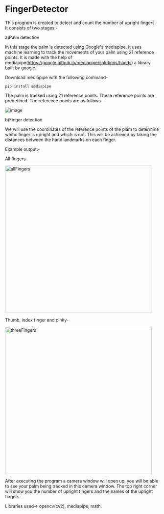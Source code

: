 # FingerDetector

This program is created to detect and count the number of upright fingers. It consists of two stages:-

a)Palm detection

In this stage the palm is detected using Google's mediapipe. It uses machine learning to track the movements of your palm using 21 reference points. It is made with the help of mediapipe(https://google.github.io/mediapipe/solutions/hands) a library built by google.

Download mediapipe with the following command- 

```
pip install mediapipe
```

The palm is tracked using 21 reference points. These reference points are predefined. The reference points are as follows-

![image](https://user-images.githubusercontent.com/47482433/121740885-5bd25a80-cb1b-11eb-8501-9270fb396746.png)

b)Finger detection

We will use the coordinates of the reference points of the plam to determine whihc finger is upright and which is not. This will be achieved by taking the distances between the hand landmarks on each finger.

Example output:-

All fingers-

<img width="480" alt="allFingers" src="https://user-images.githubusercontent.com/47482433/127812757-3b0b1e90-ab5a-4f63-8b12-c6e23286de5e.png">

Thumb, index finger and pinky-

<img width="479" alt="threeFingers" src="https://user-images.githubusercontent.com/47482433/127812770-d058522a-e0ab-4290-99ce-29ce8c884c6b.png">

After executing the program a camera window will open up, you will be able to see your palm being tracked in this camera window. The top right corner will show you the number of upright fingers and the names of the upright fingers.

Libraries used-> opencv(cv2), mediapipe, math.

